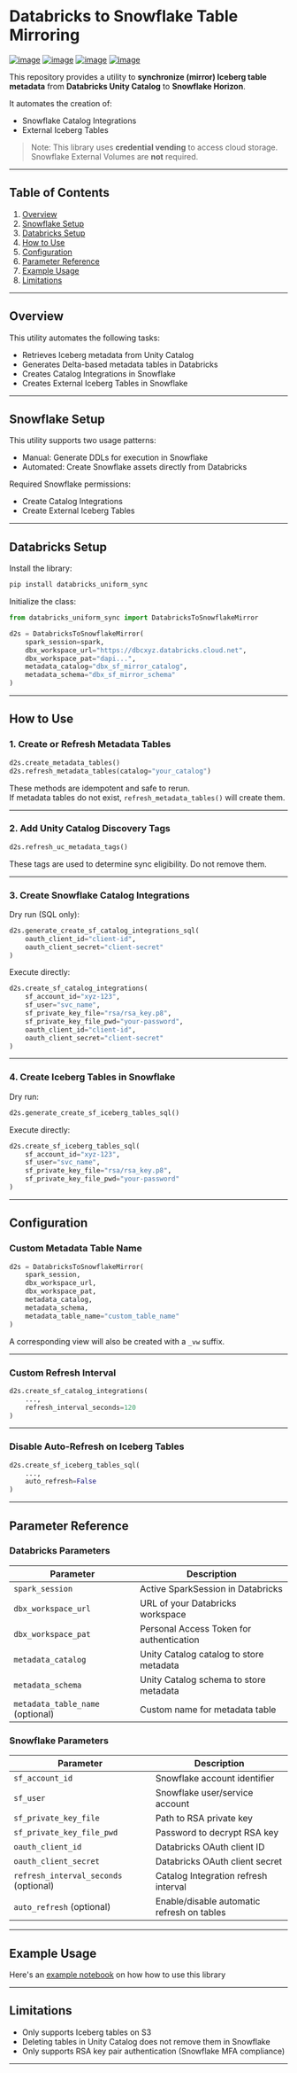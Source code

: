 # Databricks to Snowflake Table Mirroring
[![image](https://img.shields.io/pypi/v/databricks-uniform-sync.svg)](https://pypi.org/project/databricks-uniform-sync/)
[![image](https://pepy.tech/badge/databricks-uniform-sync)](https://pepy.tech/project/databricks-uniform-sync)
[![image](https://github.com/guanjieshen/databricks-uniform-sync/workflows/build/badge.svg)](https://github.com/guanjieshen/databricks-uniform-sync/actions?query=workflow%3Abuild)
[![image](https://img.shields.io/badge/License-MIT-yellow.svg)](https://opensource.org/licenses/MIT)


This repository provides a utility to **synchronize (mirror) Iceberg table metadata** from **Databricks Unity Catalog** to **Snowflake Horizon**.

It automates the creation of:
- Snowflake Catalog Integrations
- External Iceberg Tables

> Note: This library uses **credential vending** to access cloud storage. Snowflake External Volumes are **not** required.

---

## Table of Contents

1. [Overview](#overview)
2. [Snowflake Setup](#snowflake-setup)
3. [Databricks Setup](#databricks-setup)
4. [How to Use](#how-to-use)
5. [Configuration](#configuration)
6. [Parameter Reference](#parameter-reference)
7. [Example Usage](#example-usage)
8. [Limitations](#limitations)

---

## Overview

This utility automates the following tasks:

- Retrieves Iceberg metadata from Unity Catalog  
- Generates Delta-based metadata tables in Databricks  
- Creates Catalog Integrations in Snowflake  
- Creates External Iceberg Tables in Snowflake  

---

## Snowflake Setup

This utility supports two usage patterns:

- Manual: Generate DDLs for execution in Snowflake
- Automated: Create Snowflake assets directly from Databricks

Required Snowflake permissions:

- Create Catalog Integrations
- Create External Iceberg Tables

---

## Databricks Setup

Install the library:

```bash
pip install databricks_uniform_sync
```

Initialize the class:

```python
from databricks_uniform_sync import DatabricksToSnowflakeMirror

d2s = DatabricksToSnowflakeMirror(
    spark_session=spark,
    dbx_workspace_url="https://dbcxyz.databricks.cloud.net",
    dbx_workspace_pat="dapi...",
    metadata_catalog="dbx_sf_mirror_catalog",
    metadata_schema="dbx_sf_mirror_schema"
)
```

---

## How to Use

### 1. Create or Refresh Metadata Tables

```python
d2s.create_metadata_tables()
d2s.refresh_metadata_tables(catalog="your_catalog")
```

These methods are idempotent and safe to rerun.  
If metadata tables do not exist, `refresh_metadata_tables()` will create them.

---

### 2. Add Unity Catalog Discovery Tags

```python
d2s.refresh_uc_metadata_tags()
```

These tags are used to determine sync eligibility. Do not remove them.

---

### 3. Create Snowflake Catalog Integrations

Dry run (SQL only):

```python
d2s.generate_create_sf_catalog_integrations_sql(
    oauth_client_id="client-id",
    oauth_client_secret="client-secret"
)
```

Execute directly:

```python
d2s.create_sf_catalog_integrations(
    sf_account_id="xyz-123",
    sf_user="svc_name",
    sf_private_key_file="rsa/rsa_key.p8",
    sf_private_key_file_pwd="your-password",
    oauth_client_id="client-id",
    oauth_client_secret="client-secret"
)
```

---

### 4. Create Iceberg Tables in Snowflake

Dry run:

```python
d2s.generate_create_sf_iceberg_tables_sql()
```

Execute directly:

```python
d2s.create_sf_iceberg_tables_sql(
    sf_account_id="xyz-123",
    sf_user="svc_name",
    sf_private_key_file="rsa/rsa_key.p8",
    sf_private_key_file_pwd="your-password"
)
```

---

## Configuration

### Custom Metadata Table Name

```python
d2s = DatabricksToSnowflakeMirror(
    spark_session,
    dbx_workspace_url,
    dbx_workspace_pat,
    metadata_catalog,
    metadata_schema,
    metadata_table_name="custom_table_name"
)
```

A corresponding view will also be created with a `_vw` suffix.

---

### Custom Refresh Interval

```python
d2s.create_sf_catalog_integrations(
    ...,
    refresh_interval_seconds=120
)
```

---

### Disable Auto-Refresh on Iceberg Tables

```python
d2s.create_sf_iceberg_tables_sql(
    ...,
    auto_refresh=False
)
```

---

## Parameter Reference

### Databricks Parameters

| Parameter | Description |
|-----------|-------------|
| `spark_session` | Active SparkSession in Databricks |
| `dbx_workspace_url` | URL of your Databricks workspace |
| `dbx_workspace_pat` | Personal Access Token for authentication |
| `metadata_catalog` | Unity Catalog catalog to store metadata |
| `metadata_schema` | Unity Catalog schema to store metadata |
| `metadata_table_name` (optional) | Custom name for metadata table |

### Snowflake Parameters

| Parameter | Description |
|-----------|-------------|
| `sf_account_id` | Snowflake account identifier |
| `sf_user` | Snowflake user/service account |
| `sf_private_key_file` | Path to RSA private key |
| `sf_private_key_file_pwd` | Password to decrypt RSA key |
| `oauth_client_id` | Databricks OAuth client ID |
| `oauth_client_secret` | Databricks OAuth client secret |
| `refresh_interval_seconds` (optional) | Catalog Integration refresh interval |
| `auto_refresh` (optional) | Enable/disable automatic refresh on tables |

---

## Example Usage

Here's an [example notebook](https://github.com/guanjieshen/databricks-uniform-sync/blob/main/example_notebook.ipynb) on how how to use this library

---

## Limitations

- Only supports Iceberg tables on S3  
- Deleting tables in Unity Catalog does not remove them in Snowflake  
- Only supports RSA key pair authentication (Snowflake MFA compliance)

---
